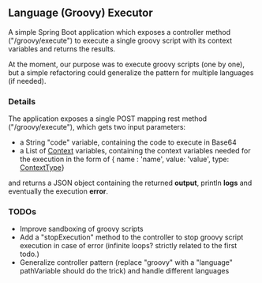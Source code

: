## Language (Groovy) Executor

A simple Spring Boot application which exposes a controller method ("/groovy/execute") to execute a single groovy script with its context variables and returns the results.

At the moment, our purpose was to execute groovy scripts (one by one), but a simple refactoring could generalize the pattern for multiple languages (if needed).

### Details

The application exposes a single POST mapping rest method ("/groovy/execute"), which gets two input parameters:
* a String "code" variable, containing the code to execute in Base64
* a List of [Context](./src/main/java/org/shared/code/languageexecutor/dto/Context.java) variables, containing the context variables needed for the execution in the form of { name : 'name', value: 'value', type: [ContextType](./src/main/java/org/shared/code/languageexecutor/dto/ContextType.java)}

and returns a JSON object containing the returned **output**, println **logs** and eventually the execution **error**.

### TODOs

* Improve sandboxing of groovy scripts
* Add a "stopExecution" method to the controller to stop groovy script execution in case of error (infinite loops? strictly related to the first todo.)
* Generalize controller pattern (replace "groovy" with a "language" pathVariable should do the trick) and handle different languages